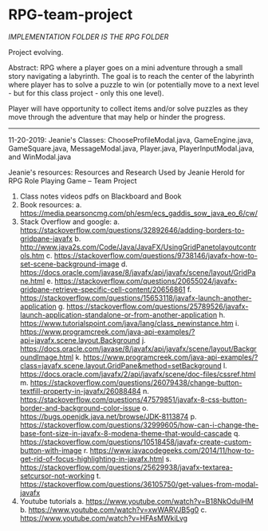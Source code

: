# RPG-team-project

*IMPLEMENTATION FOLDER IS THE RPG FOLDER*

Project evolving. 

Abstract: RPG where a player goes on a mini adventure through a small story navigating a labyrinth. The goal is to reach the center of the labyrinth where player has to solve a puzzle to win (or potentially move to a next level - but for this class project - only this one level).

Player will have opportunity to collect items and/or solve puzzles as they move through the adventure that may help or hinder the progress. 

------
11-20-2019: 
Jeanie's Classes: ChooseProfileModal.java, GameEngine.java, GameSquare.java, MessageModal.java, Player.java, PlayerInputModal.java, and WinModal.java

Jeanie's resources:
Resources and Research Used by Jeanie Herold for RPG Role Playing Game – Team Project 

1.	Class notes videos pdfs on Blackboard and Book
2.	Book resources: 
a.	https://media.pearsoncmg.com/ph/esm/ecs_gaddis_sow_java_eo_6/cw/
3.	Stack Overflow and google:
a.	https://stackoverflow.com/questions/32892646/adding-borders-to-gridpane-javafx
b.	http://www.java2s.com/Code/Java/JavaFX/UsingGridPanetolayoutcontrols.htm
c.	https://stackoverflow.com/questions/9738146/javafx-how-to-set-scene-background-image
d.	https://docs.oracle.com/javase/8/javafx/api/javafx/scene/layout/GridPane.html
e.	https://stackoverflow.com/questions/20655024/javafx-gridpane-retrieve-specific-cell-content/20656861
f.	https://stackoverflow.com/questions/15653118/javafx-launch-another-application
g.	https://stackoverflow.com/questions/25789526/javafx-launch-application-standalone-or-from-another-application
h.	https://www.tutorialspoint.com/java/lang/class_newinstance.htm
i.	https://www.programcreek.com/java-api-examples/?api=javafx.scene.layout.Background
j.	https://docs.oracle.com/javase/8/javafx/api/javafx/scene/layout/BackgroundImage.html
k.	https://www.programcreek.com/java-api-examples/?class=javafx.scene.layout.GridPane&method=setBackground
l.	https://docs.oracle.com/javafx/2/api/javafx/scene/doc-files/cssref.html
m.	https://stackoverflow.com/questions/26079438/change-button-textfill-property-in-javafx/26088484
n.	https://stackoverflow.com/questions/47579851/javafx-8-css-button-border-and-background-color-issue
o.	https://bugs.openjdk.java.net/browse/JDK-8113874
p.	https://stackoverflow.com/questions/32999605/how-can-i-change-the-base-font-size-in-javafx-8-modena-theme-that-would-cascade
q.	https://stackoverflow.com/questions/10518458/javafx-create-custom-button-with-image
r.	https://www.javacodegeeks.com/2014/11/how-to-get-rid-of-focus-highlighting-in-javafx.html
s.	https://stackoverflow.com/questions/25629938/javafx-textarea-setcursor-not-working
t.	https://stackoverflow.com/questions/36105750/get-values-from-modal-javafx
4.	Youtube tutorials
a.	https://www.youtube.com/watch?v=B18NkOdulHM
b.	https://www.youtube.com/watch?v=xwWARVJB5g0
c.	https://www.youtube.com/watch?v=HFAsMWkiLvg


